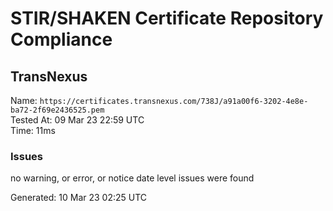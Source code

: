 # STIR/SHAKEN Certificate Repository Compliance

## TransNexus

Name: `https://certificates.transnexus.com/738J/a91a00f6-3202-4e8e-ba72-2f69e2436525.pem`\
Tested At: 09 Mar 23 22:59 UTC\
Time: 11ms

### Issues

no warning, or error, or notice date level issues were found

Generated: 10 Mar 23 02:25 UTC